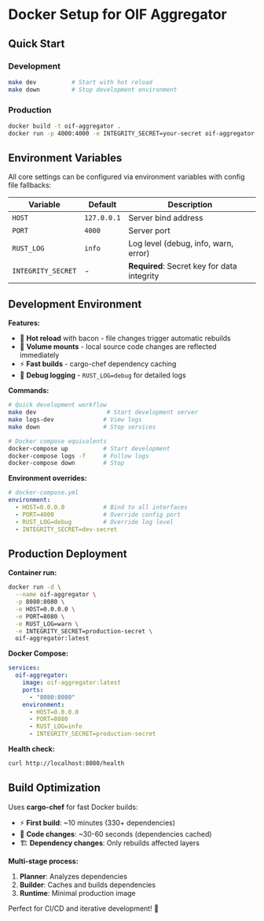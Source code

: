# Docker Setup for OIF Aggregator

## Quick Start

### Development
```bash
make dev          # Start with hot reload
make down         # Stop development environment
```

### Production
```bash
docker build -t oif-aggregator .
docker run -p 4000:4000 -e INTEGRITY_SECRET=your-secret oif-aggregator
```

## Environment Variables

All core settings can be configured via environment variables with config file fallbacks:

| Variable | Default | Description |
|----------|---------|-------------|
| `HOST` | `127.0.0.1` | Server bind address |
| `PORT` | `4000` | Server port |
| `RUST_LOG` | `info` | Log level (debug, info, warn, error) |
| `INTEGRITY_SECRET` | - | **Required**: Secret key for data integrity |

## Development Environment

**Features:**
- 🔄 **Hot reload** with bacon - file changes trigger automatic rebuilds
- 📁 **Volume mounts** - local source code changes are reflected immediately  
- ⚡ **Fast builds** - cargo-chef dependency caching
- 🔧 **Debug logging** - `RUST_LOG=debug` for detailed logs

**Commands:**
```bash
# Quick development workflow
make dev                    # Start development server
make logs-dev              # View logs
make down                  # Stop services

# Docker compose equivalents
docker-compose up          # Start development
docker-compose logs -f     # Follow logs
docker-compose down        # Stop
```

**Environment overrides:**
```yaml
# docker-compose.yml
environment:
  - HOST=0.0.0.0           # Bind to all interfaces
  - PORT=4000              # Override config port
  - RUST_LOG=debug         # Override log level
  - INTEGRITY_SECRET=dev-secret
```

## Production Deployment

**Container run:**
```bash
docker run -d \
  --name oif-aggregator \
  -p 8080:8080 \
  -e HOST=0.0.0.0 \
  -e PORT=8080 \
  -e RUST_LOG=warn \
  -e INTEGRITY_SECRET=production-secret \
  oif-aggregator:latest
```

**Docker Compose:**
```yaml
services:
  oif-aggregator:
    image: oif-aggregator:latest
    ports:
      - "8080:8080"
    environment:
      - HOST=0.0.0.0
      - PORT=8080
      - RUST_LOG=info
      - INTEGRITY_SECRET=production-secret
```

**Health check:**
```bash
curl http://localhost:8080/health
```

## Build Optimization

Uses **cargo-chef** for fast Docker builds:
- ⚡ **First build**: ~10 minutes (330+ dependencies)
- 🔄 **Code changes**: ~30-60 seconds (dependencies cached)
- 🏗️ **Dependency changes**: Only rebuilds affected layers

**Multi-stage process:**
1. **Planner**: Analyzes dependencies
2. **Builder**: Caches and builds dependencies
3. **Runtime**: Minimal production image

Perfect for CI/CD and iterative development! 🚀